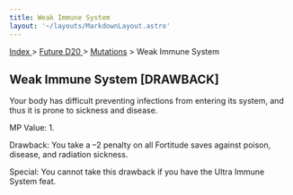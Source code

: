 ```yaml
---
title: Weak Immune System
layout: '~/layouts/MarkdownLayout.astro'
---
```


[ Index ](/) > [ Future D20 ](/future.d20.srd) > [Mutations](/future.d20.srd/mutations) > Weak Immune System

## Weak Immune System [DRAWBACK]

Your body has difficult preventing infections from entering its system, and
thus it is prone to sickness and disease.

MP Value: 1.

Drawback: You take a –2 penalty on all Fortitude saves against poison,
disease, and radiation sickness.

Special: You cannot take this drawback if you have the Ultra Immune System
feat.

